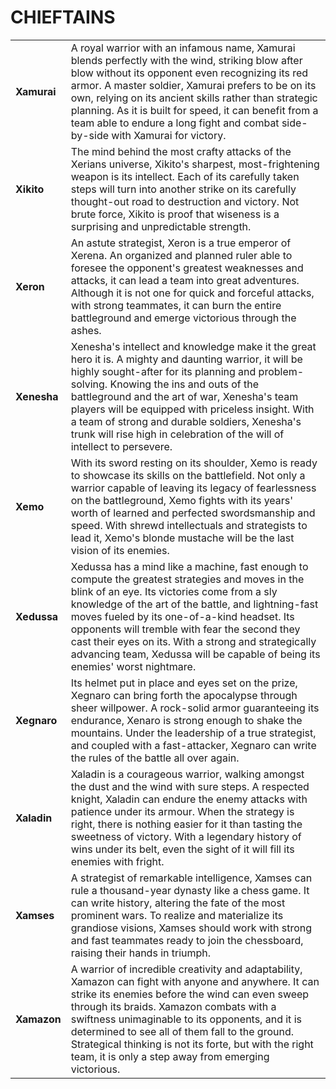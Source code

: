 # CHIEFTAINS

|              |                                                                                                                                                                                                                                                                                                                                                                                                                                                 |
| ------------ | ----------------------------------------------------------------------------------------------------------------------------------------------------------------------------------------------------------------------------------------------------------------------------------------------------------------------------------------------------------------------------------------------------------------------------------------------- |
| **Xamurai**  | A royal warrior with an infamous name, Xamurai blends perfectly with the wind, striking blow after blow without its opponent even recognizing its red armor. A master soldier, Xamurai prefers to be on its own, relying on its ancient skills rather than strategic planning. As it is built for speed, it can benefit from a team able to endure a long fight and combat side-by-side with Xamurai for victory.                               |
| **Xikito**   | The mind behind the most crafty attacks of the Xerians universe, Xikito's sharpest, most-frightening weapon is its intellect. Each of its carefully taken steps will turn into another strike on its carefully thought-out road to destruction and victory. Not brute force, Xikito is proof that wiseness is a surprising and unpredictable strength.                                                                                          |
| **Xeron**    | An astute strategist, Xeron is a true emperor of Xerena. An organized and planned ruler able to foresee the opponent's greatest weaknesses and attacks, it can lead a team into great adventures. Although it is not one for quick and forceful attacks, with strong teammates, it can burn the entire battleground and emerge victorious through the ashes.                                                                                    |
| **Xenesha**  | Xenesha's intellect and knowledge make it the great hero it is. A mighty and daunting warrior, it will be highly sought-after for its planning and problem-solving. Knowing the ins and outs of the battleground and the art of war, Xenesha's team players will be equipped with priceless insight. With a team of strong and durable soldiers, Xenesha's trunk will rise high in celebration of the will of intellect to persevere.           |
| **Xemo**     | With its sword resting on its shoulder, Xemo is ready to showcase its skills on the battlefield. Not only a warrior capable of leaving its legacy of fearlessness on the battleground, Xemo fights with its years' worth of learned and perfected swordsmanship and speed. With shrewd intellectuals and strategists to lead it, Xemo's blonde mustache will be the last vision of its enemies.                                                 |
| **Xedussa**  | Xedussa has a mind like a machine, fast enough to compute the greatest strategies and moves in the blink of an eye. Its victories come from a sly knowledge of the art of the battle, and lightning-fast moves fueled by its one-of-a-kind headset. Its opponents will tremble with fear the second they cast their eyes on its. With a strong and strategically advancing team, Xedussa will be capable of being its enemies' worst nightmare. |
| **Xegnaro**  | Its helmet put in place and eyes set on the prize, Xegnaro can bring forth the apocalypse through sheer willpower. A rock-solid armor guaranteeing its endurance, Xenaro is strong enough to shake the mountains. Under the leadership of a true strategist, and coupled with a fast-attacker, Xegnaro can write the rules of the battle all over again.                                                                                        |
| **Xaladin**  | Xaladin is a courageous warrior, walking amongst the dust and the wind with sure steps. A respected knight, Xaladin can endure the enemy attacks with patience under its armour. When the strategy is right, there is nothing easier for it than tasting the sweetness of victory. With a legendary history of wins under its belt, even the sight of it will fill its enemies with fright.                                                     |
| **Xamses**   | A strategist of remarkable intelligence, Xamses can rule a thousand-year dynasty like a chess game. It can write history, altering the fate of the most prominent wars. To realize and materialize its grandiose visions, Xamses should work with strong and fast teammates ready to join the chessboard, raising their hands in triumph.                                                                                                       |
| **Xamazon**  | A warrior of incredible creativity and adaptability, Xamazon can fight with anyone and anywhere. It can strike its enemies before the wind can even sweep through its braids. Xamazon combats with a swiftness unimaginable to its opponents, and it is determined to see all of them fall to the ground. Strategical thinking is not its forte, but with the right team, it is only a step away from emerging victorious.                      |

###

